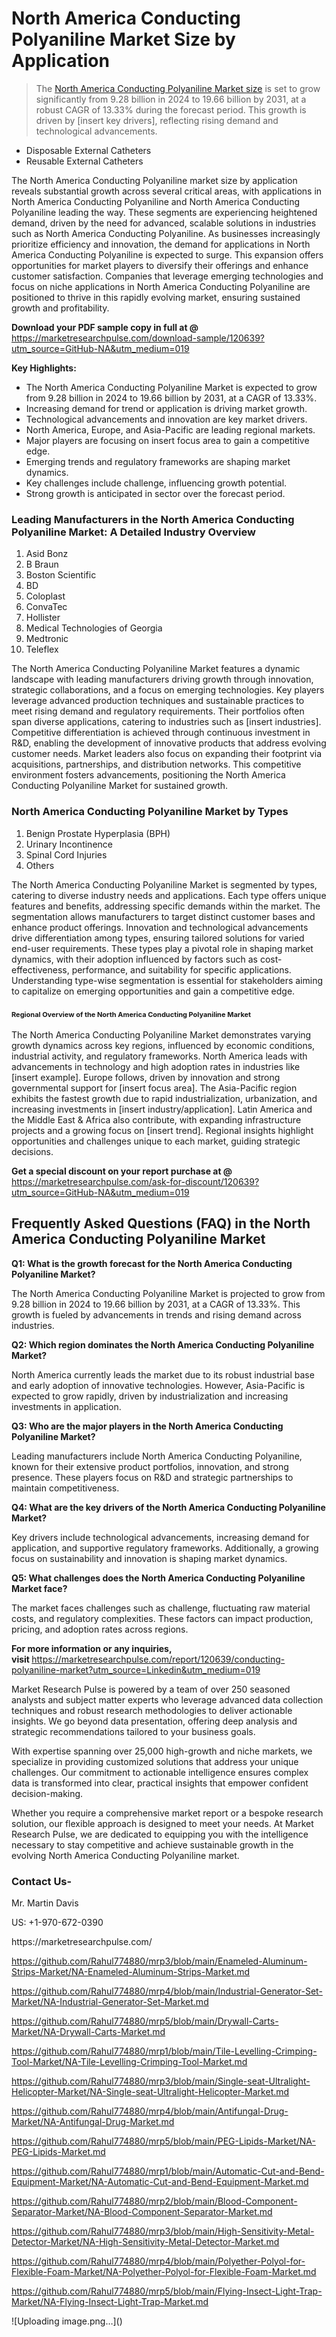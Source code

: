 <h1>North America Conducting Polyaniline Market&nbsp;Size by Application</h1><blockquote><p>The <a href="https://marketresearchpulse.com/download-sample/120639?utm_source=GitHub-NA&amp;utm_medium=019">North America Conducting Polyaniline Market size</a> is set to grow significantly from 9.28 billion in 2024 to 19.66 billion by 2031, at a robust CAGR of 13.33% during the forecast period. This growth is driven by [insert key drivers], reflecting rising demand and technological advancements.</p></blockquote><ul><li>Disposable External Catheters<li> Reusable External Catheters</li></ul><p>The North America Conducting Polyaniline market size by application reveals substantial growth across several critical areas, with applications in North America Conducting Polyaniline and North America Conducting Polyaniline leading the way. These segments are experiencing heightened demand, driven by the need for advanced, scalable solutions in industries such as North America Conducting Polyaniline. As businesses increasingly prioritize efficiency and innovation, the demand for applications in North America Conducting Polyaniline is expected to surge. This expansion offers opportunities for market players to diversify their offerings and enhance customer satisfaction. Companies that leverage emerging technologies and focus on niche applications in North America Conducting Polyaniline are positioned to thrive in this rapidly evolving market, ensuring sustained growth and profitability.</p><p><strong>Download your PDF sample copy in full at @ </strong><a href="https://marketresearchpulse.com/download-sample/120639?utm_source=GitHub-NA&amp;utm_medium=019">https://marketresearchpulse.com/download-sample/120639?utm_source=GitHub-NA&amp;utm_medium=019</a></p><p><strong>Key Highlights: </strong></p><ul><li>The North America Conducting Polyaniline Market is expected to grow from 9.28 billion in 2024 to 19.66 billion by 2031, at a CAGR of 13.33%.</li><li>Increasing demand for trend or application is driving market growth.</li><li>Technological advancements and innovation are key market drivers.</li><li>North America, Europe, and Asia-Pacific are leading regional markets.</li><li>Major players are focusing on insert focus area to gain a competitive edge.</li><li>Emerging trends and regulatory frameworks are shaping market dynamics.</li><li>Key challenges include challenge, influencing growth potential.</li><li>Strong growth is anticipated in sector over the forecast period.</li></ul><h3>Leading Manufacturers in the North America Conducting Polyaniline Market: A Detailed Industry Overview</h3><ol><li>Asid Bonz</li><li>B Braun</li><li>Boston Scientific</li><li>BD</li><li>Coloplast</li><li>ConvaTec</li><li>Hollister</li><li>Medical Technologies of Georgia</li><li>Medtronic</li><li>Teleflex</li></ol><div class="flex max-w-full flex-col flex-grow"><div class="min-h-8 text-message flex w-full flex-col items-end gap-2 whitespace-normal break-words [.text-message+&amp;]:mt-5" dir="auto" data-message-author-role="assistant" data-message-id="fd8432e4-4910-450d-b182-61b7bfb0a01f" data-message-model-slug="gpt-4o"><div class="flex w-full flex-col gap-1 empty:hidden first:pt-[3px]"><div class="markdown prose w-full break-words dark:prose-invert light"><p>The North America Conducting Polyaniline Market features a dynamic landscape with leading manufacturers driving growth through innovation, strategic collaborations, and a focus on emerging technologies. Key players leverage advanced production techniques and sustainable practices to meet rising demand and regulatory requirements. Their portfolios often span diverse applications, catering to industries such as [insert industries]. Competitive differentiation is achieved through continuous investment in R&amp;D, enabling the development of innovative products that address evolving customer needs. Market leaders also focus on expanding their footprint via acquisitions, partnerships, and distribution networks. This competitive environment fosters advancements, positioning the North America Conducting Polyaniline Market for sustained growth.</p></div></div></div></div><h3>North America Conducting Polyaniline Market by Types</h3><ol><li>Benign Prostate Hyperplasia (BPH)<li> Urinary Incontinence<li> Spinal Cord Injuries<li> Others</li></ol><div class="flex max-w-full flex-col flex-grow"><div class="min-h-8 text-message flex w-full flex-col items-end gap-2 whitespace-normal break-words [.text-message+&amp;]:mt-5" dir="auto" data-message-author-role="assistant" data-message-id="084470be-0bb7-4664-bddf-5156b4f41249" data-message-model-slug="gpt-4o-mini"><div class="flex w-full flex-col gap-1 empty:hidden first:pt-[3px]"><div class="markdown prose w-full break-words dark:prose-invert light"><p>The North America Conducting Polyaniline Market is segmented by types, catering to diverse industry needs and applications. Each type offers unique features and benefits, addressing specific demands within the market. The segmentation allows manufacturers to target distinct customer bases and enhance product offerings. Innovation and technological advancements drive differentiation among types, ensuring tailored solutions for varied end-user requirements. These types play a pivotal role in shaping market dynamics, with their adoption influenced by factors such as cost-effectiveness, performance, and suitability for specific applications. Understanding type-wise segmentation is essential for stakeholders aiming to capitalize on emerging opportunities and gain a competitive edge.</p></div></div></div></div><h3><span style="font-size: 11px;">Regional Overview of the North America Conducting Polyaniline Market</span></h3><div class="flex max-w-full flex-col flex-grow"><div class="min-h-8 text-message flex w-full flex-col items-end gap-2 whitespace-normal break-words [.text-message+&amp;]:mt-5" dir="auto" data-message-author-role="assistant" data-message-id="e9038762-ce64-4e30-91c9-9bd413514231" data-message-model-slug="gpt-4o-mini"><div class="flex w-full flex-col gap-1 empty:hidden first:pt-[3px]"><div class="markdown prose w-full break-words dark:prose-invert light"><p>The North America Conducting Polyaniline Market demonstrates varying growth dynamics across key regions, influenced by economic conditions, industrial activity, and regulatory frameworks. North America leads with advancements in technology and high adoption rates in industries like [insert example]. Europe follows, driven by innovation and strong governmental support for [insert focus area]. The Asia-Pacific region exhibits the fastest growth due to rapid industrialization, urbanization, and increasing investments in [insert industry/application]. Latin America and the Middle East &amp; Africa also contribute, with expanding infrastructure projects and a growing focus on [insert trend]. Regional insights highlight opportunities and challenges unique to each market, guiding strategic decisions.</p></div></div></div></div><p><strong>Get a special discount on your report purchase at @ </strong><a href="https://marketresearchpulse.com/ask-for-discount/120639?utm_source=GitHub-NA&amp;utm_medium=019">https://marketresearchpulse.com/ask-for-discount/120639?utm_source=GitHub-NA&amp;utm_medium=019</a></p><h2>Frequently Asked Questions (FAQ) in the North America Conducting Polyaniline Market</h2><p><strong>Q1: What is the growth forecast for the North America Conducting Polyaniline Market?</strong></p><p>The North America Conducting Polyaniline Market is projected to grow from 9.28 billion in 2024 to 19.66 billion by 2031, at a CAGR of 13.33%. This growth is fueled by advancements in trends and rising demand across industries.</p><p><strong>Q2: Which region dominates the North America Conducting Polyaniline Market?</strong></p><p>North America currently leads the market due to its robust industrial base and early adoption of innovative technologies. However, Asia-Pacific is expected to grow rapidly, driven by industrialization and increasing investments in application.</p><p><strong>Q3: Who are the major players in the North America Conducting Polyaniline Market?</strong></p><p>Leading manufacturers include North America Conducting Polyaniline, known for their extensive product portfolios, innovation, and strong presence. These players focus on R&amp;D and strategic partnerships to maintain competitiveness.</p><p><strong>Q4: What are the key drivers of the North America Conducting Polyaniline Market?</strong></p><p>Key drivers include technological advancements, increasing demand for application, and supportive regulatory frameworks. Additionally, a growing focus on sustainability and innovation is shaping market dynamics.</p><p><strong>Q5: What challenges does the North America Conducting Polyaniline Market face?</strong></p><p>The market faces challenges such as challenge, fluctuating raw material costs, and regulatory complexities. These factors can impact production, pricing, and adoption rates across regions.</p><p><strong>For more information or any inquiries, visit&nbsp;</strong><a href="https://marketresearchpulse.com/report/120639/conducting-polyaniline-market?utm_source=Linkedin&utm_medium=019">https://marketresearchpulse.com/report/120639/conducting-polyaniline-market?utm_source=Linkedin&utm_medium=019</a></p><p>Market Research Pulse is powered by a team of over 250 seasoned analysts and subject matter experts who leverage advanced data collection techniques and robust research methodologies to deliver actionable insights. We go beyond data presentation, offering deep analysis and strategic recommendations tailored to your business goals.</p><p>With expertise spanning over 25,000 high-growth and niche markets, we specialize in providing customized solutions that address your unique challenges. Our commitment to actionable intelligence ensures complex data is transformed into clear, practical insights that empower confident decision-making.</p><p>Whether you require a comprehensive market report or a bespoke research solution, our flexible approach is designed to meet your needs. At Market Research Pulse, we are dedicated to equipping you with the intelligence necessary to stay competitive and achieve sustainable growth in the evolving North America Conducting Polyaniline market.</p><h3><strong>Contact Us-</strong></h3><p>Mr. Martin Davis</p><p>US: +1-970-672-0390</p><p>https://marketresearchpulse.com/</p><p><a href="https://github.com/Rahul774880/mrp3/blob/main/Enameled-Aluminum-Strips-Market/NA-Enameled-Aluminum-Strips-Market.md">https://github.com/Rahul774880/mrp3/blob/main/Enameled-Aluminum-Strips-Market/NA-Enameled-Aluminum-Strips-Market.md</a></p><p><a href="https://github.com/Rahul774880/mrp4/blob/main/Industrial-Generator-Set-Market/NA-Industrial-Generator-Set-Market.md">https://github.com/Rahul774880/mrp4/blob/main/Industrial-Generator-Set-Market/NA-Industrial-Generator-Set-Market.md</a></p><p><a href="https://github.com/Rahul774880/mrp5/blob/main/Drywall-Carts-Market/NA-Drywall-Carts-Market.md">https://github.com/Rahul774880/mrp5/blob/main/Drywall-Carts-Market/NA-Drywall-Carts-Market.md</a></p><p><a href="https://github.com/Rahul774880/mrp1/blob/main/Tile-Levelling-Crimping-Tool-Market/NA-Tile-Levelling-Crimping-Tool-Market.md">https://github.com/Rahul774880/mrp1/blob/main/Tile-Levelling-Crimping-Tool-Market/NA-Tile-Levelling-Crimping-Tool-Market.md</a></p><p><a href="https://github.com/Rahul774880/mrp3/blob/main/Single-seat-Ultralight-Helicopter-Market/NA-Single-seat-Ultralight-Helicopter-Market.md">https://github.com/Rahul774880/mrp3/blob/main/Single-seat-Ultralight-Helicopter-Market/NA-Single-seat-Ultralight-Helicopter-Market.md</a></p><p><a href="https://github.com/Rahul774880/mrp4/blob/main/Antifungal-Drug-Market/NA-Antifungal-Drug-Market.md">https://github.com/Rahul774880/mrp4/blob/main/Antifungal-Drug-Market/NA-Antifungal-Drug-Market.md</a></p><p><a href="https://github.com/Rahul774880/mrp5/blob/main/PEG-Lipids-Market/NA-PEG-Lipids-Market.md">https://github.com/Rahul774880/mrp5/blob/main/PEG-Lipids-Market/NA-PEG-Lipids-Market.md</a></p><p><a href="https://github.com/Rahul774880/mrp1/blob/main/Automatic-Cut-and-Bend-Equipment-Market/NA-Automatic-Cut-and-Bend-Equipment-Market.md">https://github.com/Rahul774880/mrp1/blob/main/Automatic-Cut-and-Bend-Equipment-Market/NA-Automatic-Cut-and-Bend-Equipment-Market.md</a></p><p><a href="https://github.com/Rahul774880/mrp2/blob/main/Blood-Component-Separator-Market/NA-Blood-Component-Separator-Market.md">https://github.com/Rahul774880/mrp2/blob/main/Blood-Component-Separator-Market/NA-Blood-Component-Separator-Market.md</a></p><p><a href="https://github.com/Rahul774880/mrp3/blob/main/High-Sensitivity-Metal-Detector-Market/NA-High-Sensitivity-Metal-Detector-Market.md">https://github.com/Rahul774880/mrp3/blob/main/High-Sensitivity-Metal-Detector-Market/NA-High-Sensitivity-Metal-Detector-Market.md</a></p><p><a href="https://github.com/Rahul774880/mrp4/blob/main/Polyether-Polyol-for-Flexible-Foam-Market/NA-Polyether-Polyol-for-Flexible-Foam-Market.md">https://github.com/Rahul774880/mrp4/blob/main/Polyether-Polyol-for-Flexible-Foam-Market/NA-Polyether-Polyol-for-Flexible-Foam-Market.md</a></p><p><a href="https://github.com/Rahul774880/mrp5/blob/main/Flying-Insect-Light-Trap-Market/NA-Flying-Insect-Light-Trap-Market.md">https://github.com/Rahul774880/mrp5/blob/main/Flying-Insect-Light-Trap-Market/NA-Flying-Insect-Light-Trap-Market.md</a></p>
![Uploading image.png…]()
